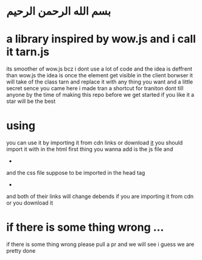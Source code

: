 # بسم الله الرحمن الرحيم 



# a library inspired by wow.js and i call it tarn.js
 its smoother of wow.js bcz i dont use a lot of code
 and the idea is deffrent than wow.js
 the idea is once the element get visible in the client borwser it will take of the class tarn and replace it with any thing you want 
 and a little secret sence you came here
 i made tran a shortcut for traniton
 dont till anyone
 by the time of making this repo
 before we get started 
 if you like it a star will be the best


 # using
 you can use it by importing it from cdn links 
 or download [it](http://127.0.0.1:5500/tran/README.md)
 you should import it with
 in the html 
 first thing you wanna add is the js file and 
 * <script defer src="tran.js"></script>
 and the css file suppose to be imported in the head tag
 * <link rel="stylesheet" href="tran.css">

 and both of their links will change debends if you are importing it from cdn or you download it 




 # if there is some thing wrong ...
 if there is some thing wrong please pull a pr
 and we will see
 i guess we are pretty done